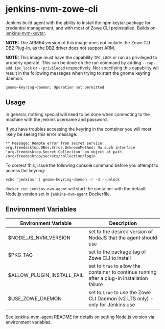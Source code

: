 # jenkins-nvm-zowe-cli

Jenkins build agent with the ability to install the npm keytar package for credential management, and with most of Zowe CLI preinstalled. Builds on [jenkins-nvm-keytar](https://github.com/awharn/jenkins-nvm-keytar).

**NOTE:** The ARM64 version of this image does not include the Zowe CLI DB2 Plug-In, as the DB2 driver does not support ARM.

**NOTE:** This image must have the capability `IPC_LOCK` or run as privileged to properly operate. This can be done on the run command by adding `--cap-add ipc_lock` or `--privileged` respectively. Not specifying this capability will result in the following messages when trying to start the gnome keyring daemon: 

```
gnome-keyring-daemon: Operation not permitted
```

## Usage

In general, nothing special will need to be done when connecting to the machine with the jenkins username and password.

If you have troubles accessing the keyring in the container you will most likely be seeing this error message: 

```
** Message: Remote error from secret service: org.freedesktop.DBus.Error.UnknownMethod: No such interface 'org.freedesktop.Secret.Collection' on object at path /org/freedesktop/secrets/collection/login
```

To correct this, issue the following console command before you attempt to access the keyring:

```
echo 'jenkins' | gnome-keyring-daemon -r -d --unlock
```

`docker run jenkins-nvm-agent` will start the container with the default Node.js version set in `jenkins-nvm-agent` Dockerfile.

## Environment Variables

| Environment Variable | Description |
| -------------------- | ----------- |
| $NODE_JS_NVM_VERSION | set to the desired version of NodeJS that the agent should use |
| $PKG_TAG | set to the package tag of Zowe CLI to install |
| $ALLOW_PLUGIN_INSTALL_FAIL | set to `true` to allow the container to continue running after a plug-in installation failure |
| $USE_ZOWE_DAEMON | set to `true` to use the Zowe CLI Daemon (v2 LTS only) - only for Jenkins use |

See [jenkins-nvm-agent](https://github.com/tucker01/jenkins-nvm-agent) README for details on setting Node.js version via environment variables.
